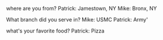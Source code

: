 where are you from? 
Patrick: Jamestown, NY
Mike: Bronx, NY

What branch did you serve in?
Mike: USMC
Patrick: Army'

what's your favorite food?
Patrick: Pizza